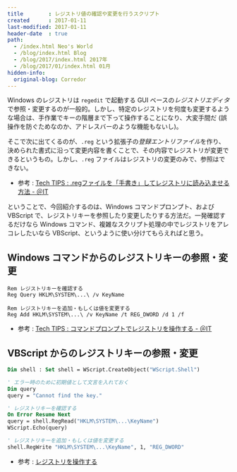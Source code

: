 ```yaml
---
title        : レジストリ値の確認や変更を行うスクリプト
created      : 2017-01-11
last-modified: 2017-01-11
header-date  : true
path:
  - /index.html Neo's World
  - /blog/index.html Blog
  - /blog/2017/index.html 2017年
  - /blog/2017/01/index.html 01月
hidden-info:
  original-blog: Corredor
---
```


Windows のレジストリは `regedit` で起動する GUI ベースの*レジストリエディタ*で参照・変更するのが一般的。しかし、特定のレジストリを何度も変更するような場合は、手作業でキーの階層まで下って操作することになり、大変手間だ (誤操作を防ぐためなのか、アドレスバーのような機能もないし)。

そこで次に出てくるのが、`.reg` という拡張子の*登録エントリファイル*を作り、決められた書式に沿って変更内容を書くことで、その内容でレジストリが変更できるというもの。しかし、`.reg` ファイルはレジストリの変更のみで、参照はできない。

- 参考 : [Tech TIPS : .regファイルを「手書き」してレジストリに読み込ませる方法 - ＠IT](http://www.atmarkit.co.jp/ait/spv/0901/16/news156.html)

ということで、今回紹介するのは、Windows コマンドプロンプト、および VBScript で、レジストリキーを参照したり変更したりする方法だ。一発確認するだけなら Windows コマンド、複雑なスクリプト処理の中でレジストリをアレコレしたいなら VBScript、というように使い分けてもらえればと思う。

## Windows コマンドからのレジストリキーの参照・変更

```batch
Rem レジストリキーを確認する
Reg Query HKLM\SYSTEM\...\ /v KeyName

Rem レジストリキーを追加・もしくは値を変更する
Reg Add HKLM\SYSTEM\...\ /v KeyName /t REG_DWORD /d 1 /f
```

- 参考 : [Tech TIPS : コマンドプロンプトでレジストリを操作する - ＠IT](http://www.atmarkit.co.jp/ait/spv/0402/21/news005.html)

## VBScript からのレジストリキーの参照・変更

```vb
Dim shell : Set shell = WScript.CreateObject("WScript.Shell")

' エラー時のために初期値として文言を入れておく
Dim query
query = "Cannot find the key."

' レジストリキーを確認する
On Error Resume Next
query = shell.RegRead("HKLM\SYSTEM\...\KeyName")
WScript.Echo(query)

' レジストリキーを追加・もしくは値を変更する
shell.RegWrite "HKLM\SYSTEM\...\KeyName", 1, "REG_DWORD"
```

- 参考 : [レジストリを操作する](https://technet.microsoft.com/ja-jp/scriptcenter/gg294005.aspx)
